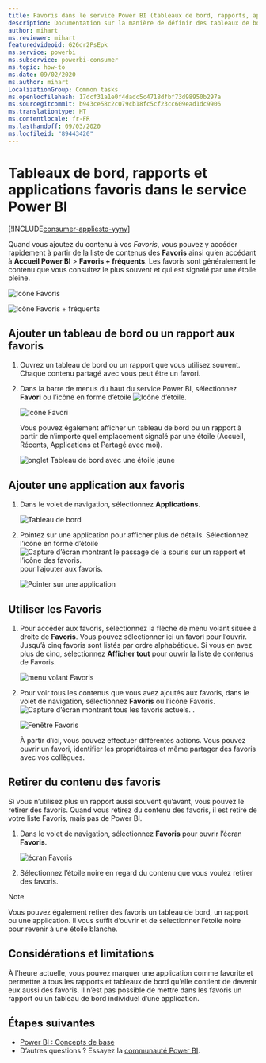 ```yaml
---
title: Favoris dans le service Power BI (tableaux de bord, rapports, applications)
description: Documentation sur la manière de définir des tableaux de bord, rapports et applications en tant que favoris dans le service Power BI
author: mihart
ms.reviewer: mihart
featuredvideoid: G26dr2PsEpk
ms.service: powerbi
ms.subservice: powerbi-consumer
ms.topic: how-to
ms.date: 09/02/2020
ms.author: mihart
LocalizationGroup: Common tasks
ms.openlocfilehash: 17dcf31a1e0f4dadc5c4718dfbf73d98950b297a
ms.sourcegitcommit: b943ce58c2c079cb18fc5cf23cc609ead1dc9906
ms.translationtype: HT
ms.contentlocale: fr-FR
ms.lasthandoff: 09/03/2020
ms.locfileid: "89443420"
---
```

# <a name="favorite-dashboards-reports-and-apps-in-the-power-bi-service"></a>Tableaux de bord, rapports et applications favoris dans le service Power BI

[!INCLUDE[consumer-appliesto-yyny](../includes/consumer-appliesto-yyny.md)]

Quand vous ajoutez du contenu à vos *Favoris*, vous pouvez y accéder rapidement à partir de la liste de contenus des **Favoris** ainsi qu’en accédant à **Accueil Power BI** > **Favoris + fréquents**. Les favoris sont généralement le contenu que vous consultez le plus souvent et qui est signalé par une étoile pleine.

   ![Icône Favoris](./media/end-user-favorite/power-bi-nav-favorite.png)

   ![Icône Favoris + fréquents](./media/end-user-favorite/power-bi-home-full.png)

## <a name="add-a-dashboard-or-report-as-a-favorite"></a>Ajouter un tableau de bord ou un rapport aux favoris

1. Ouvrez un tableau de bord ou un rapport que vous utilisez souvent. Chaque contenu partagé avec vous peut être un favori.

2. Dans la barre de menus du haut du service Power BI, sélectionnez **Favori** ou l’icône en forme d’étoile ![Icône d’étoile](./media/end-user-favorite/power-bi-favorite-icon.png).
   
   ![Icône Favori](./media/end-user-favorite/power-bi-fav.png)
   
   Vous pouvez également afficher un tableau de bord ou un rapport à partir de n’importe quel emplacement signalé par une étoile (Accueil, Récents, Applications et Partagé avec moi). 
   
   ![onglet Tableau de bord avec une étoile jaune](./media/end-user-favorite/power-bi-recent-favorite.png)

## <a name="add-an-app-as-a-favorite"></a>Ajouter une application aux favoris

1. Dans le volet de navigation, sélectionnez **Applications**.

   ![Tableau de bord](./media/end-user-favorite/power-bi-apps.png)

2. Pointez sur une application pour afficher plus de détails. Sélectionnez l’icône en forme d’étoile ![Capture d’écran montrant le passage de la souris sur un rapport et l’icône des favoris.](./media/end-user-favorite/power-bi-favorite-icon.png) pour l’ajouter aux favoris.
   
   ![Pointer sur une application](./media/end-user-favorite/power-bi-hover-app.png)

## <a name="work-with-favorites"></a>Utiliser les Favoris
1. Pour accéder aux favoris, sélectionnez la flèche de menu volant située à droite de **Favoris**. Vous pouvez sélectionner ici un favori pour l’ouvrir. Jusqu’à cinq favoris sont listés par ordre alphabétique. Si vous en avez plus de cinq, sélectionnez **Afficher tout** pour ouvrir la liste de contenus de Favoris. 
   
   ![menu volant Favoris](./media/end-user-favorite/power-bi-favorite-expand.png)
2. Pour voir tous les contenus que vous avez ajoutés aux favoris, dans le volet de navigation, sélectionnez **Favoris** ou l’icône Favoris. ![Capture d’écran montrant tous les favoris actuels.](./media/end-user-favorite/power-bi-favorites-icon.png) . 
   
    ![Fenêtre Favoris](./media/end-user-favorite/power-bi-favorites-screen.png)
   
   À partir d’ici, vous pouvez effectuer différentes actions. Vous pouvez ouvrir un favori, identifier les propriétaires et même partager des favoris avec vos collègues.

## <a name="unfavorite-content"></a>Retirer du contenu des favoris
Si vous n’utilisez plus un rapport aussi souvent qu’avant, vous pouvez le retirer des favoris. Quand vous retirez du contenu des favoris, il est retiré de votre liste Favoris, mais pas de Power BI.

1. Dans le volet de navigation, sélectionnez **Favoris** pour ouvrir l’écran **Favoris**.
   
   ![écran Favoris](./media/end-user-favorite/power-bi-unfavorite.png)
2. Sélectionnez l’étoile noire en regard du contenu que vous voulez retirer des favoris.

> [!NOTE]
> Vous pouvez également retirer des favoris un tableau de bord, un rapport ou une application. Il vous suffit d’ouvrir et de sélectionner l’étoile noire pour revenir à une étoile blanche. 
> 
> 
## <a name="limitations-and-considerations"></a>Considérations et limitations
À l’heure actuelle, vous pouvez marquer une application comme favorite et permettre à tous les rapports et tableaux de bord qu’elle contient de devenir eux aussi des favoris. Il n’est pas possible de mettre dans les favoris un rapport ou un tableau de bord individuel d’une application. 

## <a name="next-steps"></a>Étapes suivantes
- [Power BI : Concepts de base](end-user-basic-concepts.md)
- D’autres questions ? Essayez la [communauté Power BI](https://community.powerbi.com/).

